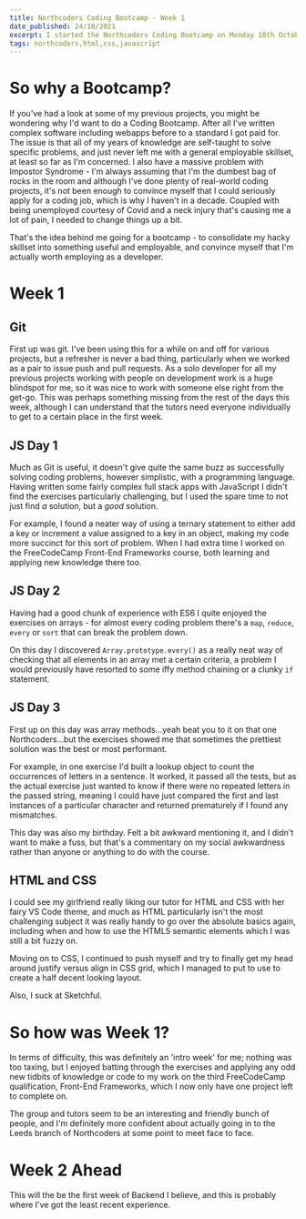```yaml
---
title: Northcoders Coding Bootcamp - Week 1
date_published: 24/10/2021
excerpt: I started the Northcoders Coding Bootcamp on Monday 18th October - here's what I made of the experience so far.
tags: northcoders,html,css,javascript
---
```


# So why a Bootcamp?

If you've had a look at some of my previous projects, you might be wondering why I'd want to do a Coding Bootcamp. After all I've written complex software including webapps before to a standard I got paid for. The issue is that all of my years of knowledge are self-taught to solve specific problems, and just never left me with a general employable skillset, at least so far as I'm concerned. I also have a massive problem with Impostor Syndrome - I'm always assuming that I'm the dumbest bag of rocks in the room and although I've done plenty of real-world coding projects, it's not been enough to convince myself that I could seriously apply for a coding job, which is why I haven't in a decade. Coupled with being unemployed courtesy of Covid and a neck injury that's causing me a lot of pain, I needed to change things up a bit.

That's the idea behind me going for a bootcamp - to consolidate my hacky skillset into something useful and employable, and convince myself that I'm actually worth employing as a developer.

# Week 1

## Git

First up was git. I've been using this for a while on and off for various projects, but a refresher is never a bad thing, particularly when we worked as a pair to issue push and pull requests. As a solo developer for all my previous projects working with people on development work is a huge blindspot for me, so it was nice to work with someone else right from the get-go. This was perhaps something missing from the rest of the days this week, although I can understand that the tutors need everyone individually to get to a certain place in the first week.

## JS Day 1

Much as Git is useful, it doesn't give quite the same buzz as successfully solving coding problems, however simplistic, with a programming language. Having written some fairly complex full stack apps with JavaScript I didn't find the exercises particularly challenging, but I used the spare time to not just find _a_ solution, but a _good_ solution.

For example, I found a neater way of using a ternary statement to either add a key or increment a value assigned to a key in an object, making my code more succinct for this sort of problem. When I had extra time I worked on the FreeCodeCamp Front-End Frameworks course, both learning and applying new knowledge there too.

## JS Day 2

Having had a good chunk of experience with ES6 I quite enjoyed the exercises on arrays - for almost every coding problem there's a `map`, `reduce`, `every` or `sort` that can break the problem down.

On this day I discovered `Array.prototype.every()` as a really neat way of checking that all elements in an array met a certain criteria, a problem I would previously have resorted to some iffy method chaining or a clunky `if` statement.

## JS Day 3

First up on this day was array methods...yeah beat you to it on that one Northcoders...but the exercises showed me that sometimes the prettiest solution was the best or most performant.

For example, in one exercise I'd built a lookup object to count the occurrences of letters in a sentence. It worked, it passed all the tests, but as the actual exercise just wanted to know if there were no repeated letters in the passed string, meaning I could have just compared the first and last instances of a particular character and returned prematurely if I found any mismatches.

This day was also my birthday. Felt a bit awkward mentioning it, and I didn't want to make a fuss, but that's a commentary on my social awkwardness rather than anyone or anything to do with the course.

## HTML and CSS

I could see my girlfriend really liking our tutor for HTML and CSS with her fairy VS Code theme, and much as HTML particularly isn't the most challenging subject it was really handy to go over the absolute basics again, including when and how to use the HTML5 semantic elements which I was still a bit fuzzy on.

Moving on to CSS, I continued to push myself and try to finally get my head around justify versus align in CSS grid, which I managed to put to use to create a half decent looking layout.

Also, I suck at Sketchful.

# So how was Week 1?

In terms of difficulty, this was definitely an 'intro week' for me; nothing was too taxing, but I enjoyed batting through the exercises and applying any odd new tidbits of knowledge or code to my work on the third FreeCodeCamp qualification, Front-End Frameworks, which I now only have one project left to complete on.

The group and tutors seem to be an interesting and friendly bunch of people, and I'm definitely more confident about actually going in to the Leeds branch of Northcoders at some point to meet face to face.

# Week 2 Ahead

This will the be the first week of Backend I believe, and this is probably where I've got the least recent experience.
